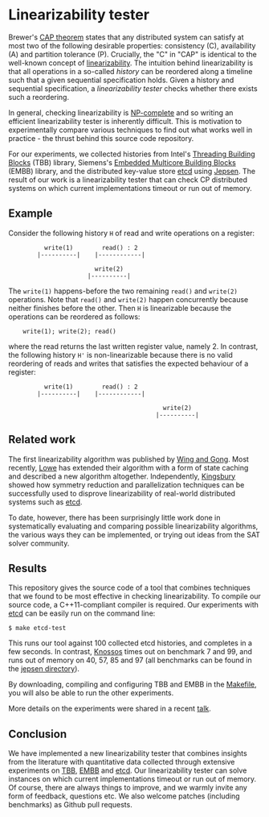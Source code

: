 # Linearizability tester

Brewer's [CAP theorem][CAP] states that any distributed system can satisfy at most two
of the following desirable properties: consistency (C), availability (A) and partition
tolerance (P). Crucially, the "C" in "CAP" is identical to the well-known concept of
[linearizability][linearizability]. The intuition behind linearizability is that all
operations in a so-called <em>history</em> can be reordered along a timeline such that
a given sequential specification holds. Given a history and sequential specification,
a <em>linearizability tester</em> checks whether there exists such a reordering.

In general, checking linearizability is [NP-complete][NP-complete] and so writing an
efficient linearizability tester is inherently difficult. This is motivation to
experimentally compare various techniques to find out what works well in practice -
the thrust behind this source code repository.

For our experiments, we collected histories from Intel's [Threading Building Blocks][TBB]
(TBB) library, Siemens's [Embedded Multicore Building Blocks][EMBB] (EMBB) library, and
the distributed key-value store [etcd][etcd] using [Jepsen][Jepsen]. The result of our
work is a linearizability tester that can check CP distributed systems on which current
implementations timeout or run out of memory.

## Example

Consider the following history `H` of read and write operations on a register:

```
          write(1)        read() : 2      
        |----------|    |------------|

                        write(2)
                      |----------|
```

The `write(1)` happens-before the two remaining `read()` and `write(2)` operations.
Note that `read()` and `write(2)` happen concurrently because neither finishes before
the other. Then `H` is linearizable because the operations can be reordered as follows:

        write(1); write(2); read()

where the read returns the last written register value, namely 2. In contrast, the
following history `H'` is non-linearizable because there is no valid reordering of
reads and writes that satisfies the expected behaviour of a register:

```
          write(1)        read() : 2      
        |----------|    |------------|

                                           write(2)
                                         |----------|
```

## Related work 

The first linearizability algorithm was published by [Wing and Gong][WG1993]. Most
recently, [Lowe][L2014] has extended their algorithm with a form of state caching
and described a new algorithm altogether. Independently, [Kingsbury][K2014] showed
how symmetry reduction and parallelization techniques can be successfully used to
disprove linearizability of real-world distributed systems such as [etcd][etcd].

To date, however, there has been surprisingly little work done in systematically
evaluating and comparing possible linearizability algorithms, the various ways
they can be implemented, or trying out ideas from the SAT solver community.

## Results

This repository gives the source code of a tool that combines techniques that we
found to be most effective in checking linearizability. To compile our source code,
a C++11-compliant compiler is required. Our experiments with [etcd][etcd] can be
easily run on the command line:

    $ make etcd-test 

This runs our tool against 100 collected etcd histories, and completes in a few
seconds. In contrast, [Knossos][Knossos] times out on benchmark 7 and 99, and
runs out of memory on 40, 57, 85 and 97 (all benchmarks can be found in the
[jepsen directory][jepsen-benchmarks]).

By downloading, compiling and configuring TBB and EMBB in the [Makefile][Makefile],
you will also be able to run the other experiments.

More details on the experiments were shared in a recent [talk][H2015-group-talk].

## Conclusion

We have implemented a new linearizability tester that combines insights from the
literature with quantitative data collected through extensive experiments on [TBB][TBB],
[EMBB][EMBB] and [etcd][etcd]. Our linearizability tester can solve instances on
which current implementations timeout or run out of memory. Of course, there are
always things to improve, and we warmly invite any form of feedback, questions etc.
We also welcome patches (including benchmarks) as Github pull requests.

[CAP]: http://en.wikipedia.org/wiki/CAP_theorem
[linearizability]: http://dl.acm.org/citation.cfm?id=78972
[NP-complete]: http://en.wikipedia.org/wiki/NP-complete

[WG1993]: http://dl.acm.org/citation.cfm?id=163525
[L2014]: http://www.cs.ox.ac.uk/people/gavin.lowe/LinearizabiltyTesting/
[K2014]: https://aphyr.com/posts/314-computational-techniques-in-knossos
[H2015-group-talk]: https://www.cs.ox.ac.uk/people/alex.horn/linearizability-tester-group-talk-2015-02-05.pdf

[etcd]: https://github.com/coreos/etcd
[TBB]: https://www.threadingbuildingblocks.org/
[EMBB]: https://github.com/siemens/embb
[Knossos]: https://github.com/aphyr/knossos
[Jepsen]: https://github.com/aphyr/jepsen
[Makefile]: https://github.com/ahorn/linearizability-tester/blob/master/Makefile
[jepsen-benchmarks]: https://github.com/ahorn/linearizability-tester/tree/master/jepsen
